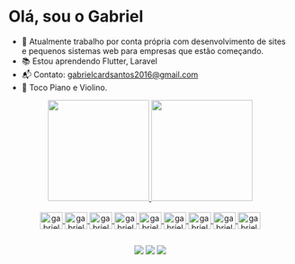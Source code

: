 # Olá, sou o Gabriel

- 💼 Atualmente trabalho por conta própria com desenvolvimento de sites e pequenos sistemas web para empresas que estão começando.
- 📚 Estou aprendendo Flutter, Laravel
- 📬 Contato: gabrielcardsantos2016@gmail.com
- 🎵 Toco Piano e Violino.

<div align="center">
  <a href="https://github.com/gabrielcarsa">
  <img height="180em" src="https://github-readme-stats.vercel.app/api?username=gabrielcarsa&show_icons=true&theme=dracula&include_all_commits=true&count_private=true"/>
  <img height="180em" src="https://github-readme-stats.vercel.app/api/top-langs/?username=gabrielcarsa&layout=compact&langs_count=7&theme=dracula"/>
</div>
  
<div style="display: inline_block" align="center"><br>
  <img align="center" alt="gabrielPHP" height="30" width="40" src="https://cdn.jsdelivr.net/gh/devicons/devicon/icons/php/php-original.svg" />
  <img align="center" alt="gabrielLaravel" height="30" width="40" src="https://cdn.jsdelivr.net/gh/devicons/devicon/icons/laravel/laravel-plain.svg" />
  <img align="center" alt="gabrielJava" height="30" width="40" src="https://cdn.jsdelivr.net/gh/devicons/devicon/icons/java/java-original.svg" />
  <img align="center" alt="gabrielJavascript" height="30" width="40" src="https://cdn.jsdelivr.net/gh/devicons/devicon/icons/javascript/javascript-original.svg" />
  <img align="center" alt="gabrielHTML" height="30" width="40" src="https://cdn.jsdelivr.net/gh/devicons/devicon/icons/html5/html5-original.svg" />
  <img align="center" alt="gabrielCSS" height="30" width="40" src="https://cdn.jsdelivr.net/gh/devicons/devicon/icons/css3/css3-original.svg" />
  <img align="center" alt="gabrielFlutter" height="30" width="40" src="https://cdn.jsdelivr.net/gh/devicons/devicon/icons/flutter/flutter-original.svg" />
  <img align="center" alt="gabrielBootstrap" height="30" width="40" src="https://cdn.jsdelivr.net/gh/devicons/devicon/icons/bootstrap/bootstrap-original.svg" />
  <img align="center" alt="gabrielBootstrap" height="30" width="40" src="https://cdn.jsdelivr.net/gh/devicons/devicon/icons/dart/dart-original-wordmark.svg" />
</div>
  
##

<div align="center"> 
  <a href="https://instagram.com/gabrielhcardoso_" target="_blank"><img src="https://img.shields.io/badge/-Instagram-%23E4405F?style=for-the-badge&logo=instagram&logoColor=white" target="_blank"></a>
  <a href = "mailto:gabrielcardsantos2016@gmail.com"><img src="https://img.shields.io/badge/-Gmail-%23333?style=for-the-badge&logo=gmail&logoColor=white" target="_blank"></a>
  <a href="https://www.linkedin.com/in/gabrielcardos0/" target="_blank"><img src="https://img.shields.io/badge/-LinkedIn-%230077B5?style=for-the-badge&logo=linkedin&logoColor=white" target="_blank"></a> 
 
</div>

